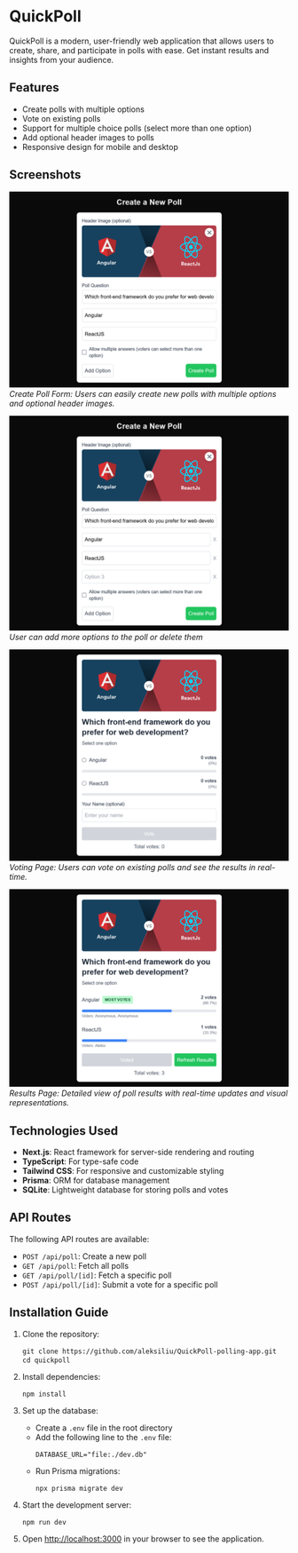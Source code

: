 # QuickPoll

QuickPoll is a modern, user-friendly web application that allows users to create, share, and participate in polls with ease. Get instant results and insights from your audience.

## Features

- Create polls with multiple options
- Vote on existing polls
- Support for multiple choice polls (select more than one option)
- Add optional header images to polls
- Responsive design for mobile and desktop

## Screenshots

![Create Poll Form](./screenshot1.png)
_Create Poll Form: Users can easily create new polls with multiple options and optional header images._

![Create Poll Form](./screenshot2.png)
_User can add more options to the poll or delete them_

![Voting Page](./screenshot3.png)
_Voting Page: Users can vote on existing polls and see the results in real-time._

![Results](./screenshot4.png)
_Results Page: Detailed view of poll results with real-time updates and visual representations._

## Technologies Used

- **Next.js**: React framework for server-side rendering and routing
- **TypeScript**: For type-safe code
- **Tailwind CSS**: For responsive and customizable styling
- **Prisma**: ORM for database management
- **SQLite**: Lightweight database for storing polls and votes

## API Routes

The following API routes are available:

- `POST /api/poll`: Create a new poll
- `GET /api/poll`: Fetch all polls
- `GET /api/poll/[id]`: Fetch a specific poll
- `POST /api/poll/[id]`: Submit a vote for a specific poll

## Installation Guide

1. Clone the repository:

   ```
   git clone https://github.com/aleksiliu/QuickPoll-polling-app.git
   cd quickpoll
   ```

2. Install dependencies:

   ```
   npm install
   ```

3. Set up the database:

   - Create a `.env` file in the root directory
   - Add the following line to the `.env` file:
     ```
     DATABASE_URL="file:./dev.db"
     ```
   - Run Prisma migrations:
     ```
     npx prisma migrate dev
     ```

4. Start the development server:

   ```
   npm run dev
   ```

5. Open [http://localhost:3000](http://localhost:3000) in your browser to see the application.
